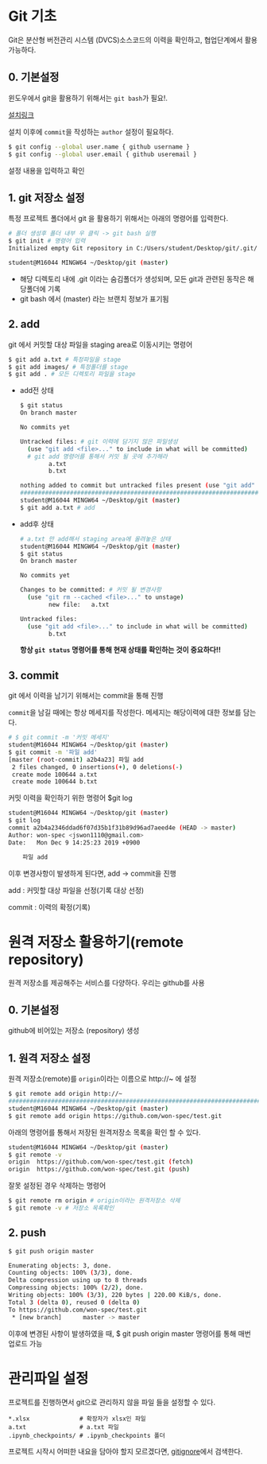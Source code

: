 # Git 기초

Git은 분산형 버전관리 시스템 (DVCS)소스코드의 이력을 확인하고, 협업단계에서 활용가능하다.

## 0. 기본설정

 윈도우에서 git을 활용하기 위해서는  `git bash`가 필요!.

[설치링크](https://gitforwindows.org/)

설치 이후에 `commit`을 작성하는 `author` 설정이 필요하다. 

```bash
$ git config --global user.name { github username }
$ git config --global user.email { github useremail }
```

설정 내용을 입력하고 확인

## 1. git 저장소 설정

특정 프로젝트 폴더에서 git 을 활용하기 위해서는 아래의 명령어를 입력한다.

```bash
# 폴더 생성후 폴더 내부 우 클릭 -> git bash 실행
$ git init # 명령어 입력
Initialized empty Git repository in C:/Users/student/Desktop/git/.git/

student@M16044 MINGW64 ~/Desktop/git (master)
```

* 해당 디렉토리 내에 .git 이라는 숨김폴더가 생성되며, 모든 git과 관련된 동작은 해당폴더에 기록
* git bash 에서 (master) 라는 브랜치 정보가 표기됨

## 2. add

git 에서 커밋할 대상 파일을 staging area로 이동시키는 명령어

```bash
$ git add a.txt # 특정파일을 stage
$ git add images/ # 특정폴더를 stage
$ git add . # 모든 디렉토리 파일을 stage
```

* add전 상태

  ```bash
  $ git status
  On branch master
  
  No commits yet
  
  Untracked files: # git 이력에 담기지 않은 파일생성
    (use "git add <file>..." to include in what will be committed)
    # git add 명령어를 통해서 커밋 될 곳에 추가해라
          a.txt
          b.txt
  
  nothing added to commit but untracked files present (use "git add" to track)
  ##########################################################################
  student@M16044 MINGW64 ~/Desktop/git (master)
  $ git add a.txt # add
  ```

  

* add후 상태

  ```bash
  # a.txt 만 add해서 staging area에 올려놓은 상태
  student@M16044 MINGW64 ~/Desktop/git (master)
  $ git status
  On branch master
  
  No commits yet
  
  Changes to be committed: # 커밋 될 변경사항
    (use "git rm --cached <file>..." to unstage)
          new file:   a.txt
  
  Untracked files:
    (use "git add <file>..." to include in what will be committed)
          b.txt
  ```

  **항상 `git status` 명령어를 통해 현재 상태를 확인하는 것이 중요하다!!**

## 3. commit

git 에서 이력을 남기기 위해서는 commit을 통해 진행

`commit`을 남길 때에는 항상 메세지를 작성한다. 메세지는  해당이력에 대한 정보를 담는다.

```bash
# $ git commit -m '커밋 메세지'
student@M16044 MINGW64 ~/Desktop/git (master)
$ git commit -m '파일 add'
[master (root-commit) a2b4a23] 파일 add
 2 files changed, 0 insertions(+), 0 deletions(-)
 create mode 100644 a.txt
 create mode 100644 b.txt
```

커밋 이력을 확인하기 위한 명령어 $git log

```bash
student@M16044 MINGW64 ~/Desktop/git (master)
$ git log
commit a2b4a2346ddad6f07d35b1f31b89d96ad7aeed4e (HEAD -> master)
Author: won-spec <jswon1110@gmail.com>
Date:   Mon Dec 9 14:25:23 2019 +0900

    파일 add
```

이후 변경사항이 발생하게 된다면, add -> commit을 진행

add : 커밋할 대상 파일을 선정(기록 대상 선정)

commit : 이력의 확정(기록)

# 원격 저장소 활용하기(remote repository)

원격 저장소를 제공해주는 서비스를 다양하다. 우리는 github를 사용

## 0. 기본설정

github에 비어있는 저장소 (repository) 생성

## 1. 원격 저장소 설정

원격 저장소(remote)를 `origin`이라는 이름으로 http://~ 에 설정

```bash
$ git remote add origin http://~
########################################################################
student@M16044 MINGW64 ~/Desktop/git (master)
$ git remote add origin https://github.com/won-spec/test.git
```

아래의 명령어를 통해서 저장된 원격저장소 목록을 확인 할 수 있다.

```bash
student@M16044 MINGW64 ~/Desktop/git (master)
$ git remote -v
origin  https://github.com/won-spec/test.git (fetch)
origin  https://github.com/won-spec/test.git (push)
```

잘못 설정된 경우 삭제하는 명령어

```bash
$ git remote rm origin # origin이라는 원격저장소 삭제
$ git remote -v # 저장소 목록확인
```

## 2. push

```bash
$ git push origin master

Enumerating objects: 3, done.
Counting objects: 100% (3/3), done.
Delta compression using up to 8 threads
Compressing objects: 100% (2/2), done.
Writing objects: 100% (3/3), 220 bytes | 220.00 KiB/s, done.
Total 3 (delta 0), reused 0 (delta 0)
To https://github.com/won-spec/test.git
 * [new branch]      master -> master
```

이후에 변경된 사항이 발생하였을 때,  $ git push origin master  명령어를 통해 매번 업로드 가능

# 관리파일 설정

프로젝트를 진행하면서 git으로 관리하지 않을 파일 들을 설정할 수 있다.

```
*.xlsx              # 확장자가 xlsx인 파일
a.txt               # a.txt 파일
.ipynb_checkpoints/ # .ipynb_checkpoints 폴더
```

프로젝트 시작시 어떠한 내요을 담아야 할지 모르겠다면, [gitignore](https://www.gitignore.io)에서 검색한다.